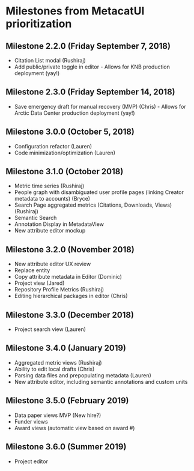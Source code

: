 # Milestones from MetacatUI prioritization

## Milestone 2.2.0 (Friday September 7, 2018)
- Citation List modal (Rushiraj)
- Add public/private toggle in editor - Allows for KNB production deployment (yay!)

## Milestone 2.3.0 (Friday September 14, 2018)
- Save emergency draft for manual recovery (MVP) (Chris) - Allows for Arctic Data Center production deployment (yay!)

## Milestone 3.0.0 (October 5, 2018)
- Configuration refactor (Lauren)
- Code minimization/optimization (Lauren)

## Milestone 3.1.0 (October 2018)
- Metric time series (Rushiraj)
- People graph with disambiguated user profile pages (linking Creator metadata to accounts) (Bryce)
- Search Page aggregated metrics (Citations, Downloads, Views) (Rushiraj)
- Semantic Search
- Annotation Display in MetadataView
- New attribute editor mockup

## Milestone 3.2.0 (November 2018)
- New attribute editor UX review
- Replace entity
- Copy attribute metadata in Editor (Dominic)
- Project view (Jared)
- Repository Profile Metrics (Rushiraj)
- Editing hierarchical packages in editor (Chris)

## Milestone 3.3.0 (December 2018)
- Project search view (Lauren)

## Milestone 3.4.0 (January 2019)
- Aggregated metric views (Rushiraj)
- Ability to edit local drafts (Chris)
- Parsing data files and prepopulating metadata (Lauren)
- New attribute editor, including semantic annotations and custom units

## Milestone 3.5.0 (February 2019)
- Data paper views MVP (New hire?)
- Funder views
- Award views (automatic view based on award #)

## Milestone 3.6.0 (Summer 2019)
- Project editor
